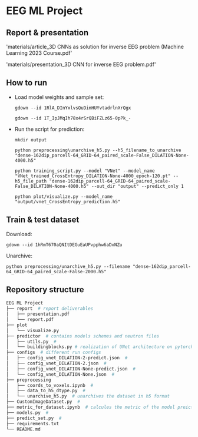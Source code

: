 # EEG ML Project
## Report & presentation
'materials/article_3D CNNs as solution for inverse EEG problem (Machine Learning 2023 Course.pdf'

'materials/presentation_3D CNN for inverse EEG problem.pdf'

## How to run
* Load model weights and sample set:

    `gdown --id 1RlA_DInYxlvsQuDimHUYvtadrlnXrQgx`

    `gdown --id 1T_IpJMqIh78x4rSrQBiFZLz65-0pPk_-`

* Run the script for prediction:
   
  `mkdir output`

  `python preprocessing\unarchive_h5.py --h5_filename_to_unarchive "dense-162dip_parcell-64_GRID-64_paired_scale-False_DILATION-None-4000.h5"`    

  `python training_script.py --model "VNet" --model_name "VNet_trained_CrossEntropy_DILATION-None-4000_epoch-120.pt" --h5_file_path "dense-162dip_parcell-64_GRID-64_paired_scale-False_DILATION-None-4000.h5" --out_dir "output" --predict_only 1`
   
  `python plot/visualize.py --model_name "output/vnet_CrossEntropy_prediction.h5"`


## Train & test dataset

Download:

`gdown --id 1hRmT670aQNItDEGuEaUPvpphw6aDxNZu`

Unarchive:

`python preprocessing/unarchive_h5.py --filename "dense-162dip_parcell-64_GRID-64_paired_scale-False-2000.h5"`

## Repository structure
``` bash
EEG ML Project
├── report  # report deliverables
│   ├── presentation.pdf
│   └── report.pdf
├── plot
│   └── visualize.py
├── predictor  # contains models schemes and neutron files
│   ├── utils.py  # 
│   └── buildingblocks.py # realization of UNet architecture on pytorch
├── configs  # different run configs
│   ├── config_vnet_DILATION-2-predict.json  # 
│   ├── config_vnet_DILATION-2.json  # 
│   ├── config_vnet_DILATION-None-predict.json  # 
│   └── config_vnet_DILATION-None.json  # 
├── preprocessing
│   ├── coords_to_voxels.ipynb  # 
│   ├── data_to_h5_dtype.py  # 
│   └── unarchive_h5.py  # unarchives the dataset in h5 format
├── CustomImageDataset.py  #
├── metric_for_dataset.ipynb  # calcules the metric of the model preiction
├── models.py  #
├── predict_set.py  #
├── requirements.txt
└── README.md
```

